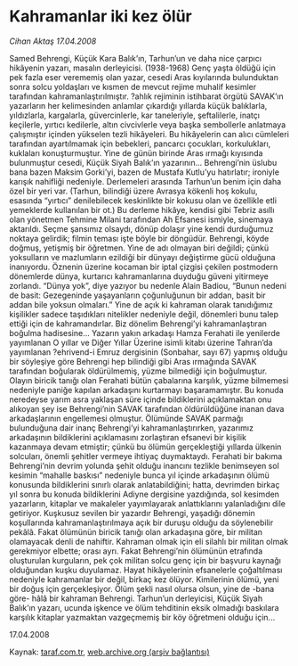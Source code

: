 # Kahramanlar iki kez ölür

*Cihan Aktaş 17.04.2008*

<div class="yazi">Samed Behrengi, Küçük Kara Balık’ın, Tarhun’un ve daha nice çarpıcı hikâyenin yazarı, masalın derleyicisi. (1938-1968) Genç yaşta öldüğü için pek fazla eser verememiş olan yazar, cesedi Aras kıyılarında bulunduktan sonra solcu yoldaşları ve kısmen de mevcut rejime muhalif kesimler tarafından kahramanlaştırılmıştır. ?ahlık rejiminin istihbarat örgütü SAVAK’ın yazarların her kelimesinden anlamlar çıkardığı yıllarda küçük balıklarla, yıldızlarla, kargalarla, güvercinlerle, kar taneleriyle, şeftalilerle, inatçı keçilerle, yırtıcı kedilerle, altın civcivlerle veya başka sembollerle anlatmaya çalışmıştır içinden yükselen tezli hikâyeleri. Bu hikâyelerin can alıcı cümleleri tarafından ayartılmamak için bebekleri, pancarcı çocukları, korkulukları, kuklaları konuşturmuştur. Yine de günün birinde Aras ırmağı kıyısında bulunmuştur cesedi, Küçük Siyah Balık’ın yazarının...
Behrengi’nin üslubu bana bazen Maksim Gorki’yi, bazen de Mustafa Kutlu’yu hatırlatır; ironiyle karışık nahifliği nedeniyle. Derlemeleri arasında Tarhun’un benim için daha özel bir yeri var. (Tarhun, bilindiği üzere Avrasya kökenli hoş kokulu, esasında “yırtıcı” denilebilecek keskinlikte bir kokusu olan ve özellikle etli yemeklerde kullanılan bir ot.)  Bu derleme hikâye, kendisi gibi Tebriz asıllı olan yönetmen Tehmine Milani tarafından Ah Efsanesi ismiyle, sinemaya aktarıldı. 
Seçme şansımız olsaydı, dönüp dolaşır yine kendi durduğumuz noktaya gelirdik; filmin teması işte böyle bir döngüdür. 
Behrengi, köyde doğmuş, yetişmiş bir öğretmen. Yine de adı olmayan biri değildi; çünkü yoksulların ve mazlumların ezildiği bir dünyayı değiştirme gücü olduğuna inanıyordu. Öznenin üzerine kocaman bir iptal çizgisi çekilen postmodern dönemlerde dünya, kurtarıcı kahramanlarına duyduğu güveni yitirmeye zorlandı.  
“Dünya yok”, diye yazıyor bu nedenle Alain Badiou, “Bunun nedeni de basit: Gezegeninde yaşayanların çoğunluğunun bir addan, basit bir addan bile yoksun olmaları.” 
Yine de açık ki kahraman olarak tanıdığımız kişilikler sadece taşıdıkları nitelikler nedeniyle değil, dönemleri bunu talep ettiği için de kahramandırlar.
Biz dönelim Behrengi’yi kahramanlaştıran boğulma hadisesine... 
Yazarın yakın arkadaşı Hamza Ferahati ile yenilerde yayımlanan O yıllar ve Diğer Yıllar Üzerine isimli kitabı üzerine Tahran’da yayımlanan ?ehrivend-i Emruz dergisinin (Sonbahar, sayı  67) yapmış olduğu bir söyleşiye göre Behrengi hep bilindiği gibi Aras ırmağında SAVAK tarafından boğularak öldürülmemiş, yüzme bilmediği için boğulmuştur. Olayın biricik tanığı olan Ferahati bütün çabalarına karşılık, yüzme bilmemesi nedeniyle paniğe kapılan arkadaşını kurtarmayı başaramamıştır. Bu konuda neredeyse yarım asra yaklaşan süre içinde bildiklerini açıklamaktan onu alıkoyan şey ise Behrengi’nin SAVAK tarafından öldürüldüğüne inanan dava arkadaşlarının engellemesi olmuştur. Ölümünde SAVAK parmağı bulunduğuna dair inanç Behrengi’yi kahramanlaştırırken, yazarımız arkadaşının bildiklerini açıklamasını zorlaştıran efsanevi bir kişilik kazanmaya devam etmiştir; çünkü bu ölümün gerçekleştiği yıllarda ülkenin solcuları, önemli şehitler vermeye ihtiyaç duymaktaydı. Ferahati bir bakıma Behrengi’nin devrim yolunda şehit olduğu inancını tezlikle benimseyen sol kesimin “mahalle baskısı” nedeniyle bunca yıl içinde arkadaşının ölümü konusunda bildiklerini sınırlı olarak anlatabildiğini; hatta, devrimden birkaç yıl sonra bu konuda bildiklerini Adiyne dergisine yazdığında, sol kesimden yazarların, kitaplar ve makaleler yayımlayarak anlattıklarını yalanladığını dile getiriyor.
Kuşkusuz sevilen bir yazardır Behrengi, yaşadığı dönemin koşullarında kahramanlaştırılmaya açık bir duruşu olduğu da söylenebilir pekâlâ. Fakat ölümünün biricik tanığı olan arkadaşına göre, bir militan olamayacak denli de nahiftir.  
Kahraman olmak için eli silahlı bir militan olmak gerekmiyor elbette; orası ayrı. Fakat Behrengi’nin ölümünün etrafında oluşturulan kurguların, pek çok militan solcu genç için bir başvuru kaynağı olduğundan kuşku duyulamaz.
Hayat hikâyelerinin efsanelerle çoğaltılması nedeniyle kahramanlar bir değil, birkaç kez ölüyor. Kimilerinin ölümü, yeni bir doğuş için gerçekleşiyor.  
Ölüm şekli nasıl olursa olsun, yine de -bana göre- hâlâ bir kahraman Behrengi. Tarhun’un derleyicisi, Küçük Siyah Balık’ın yazarı, ucunda işkence ve ölüm tehditinin eksik olmadığı baskılara karşılık kitaplar yazmaktan vazgeçmemiş bir köy öğretmeni olduğu için...

17.04.2008</div>

Kaynak: [taraf.com.tr](m), [web.archive.org (arşiv bağlantısı)](http://web.archive.org/web/20101201061124/http://taraf.com.tr/cihan-aktas/makale-kahramanlar-iki-kez-olur.htm)
